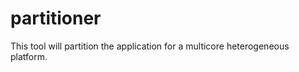 partitioner
===========

This tool will partition the application for a multicore heterogeneous platform.